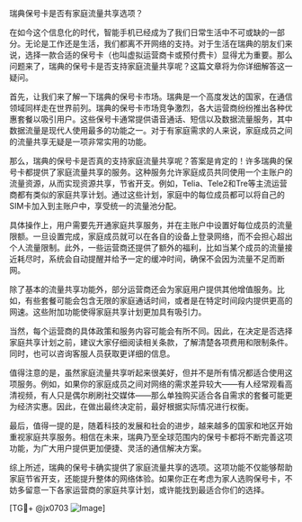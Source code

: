 瑞典保号卡是否有家庭流量共享选项？

在如今这个信息化的时代，智能手机已经成为了我们日常生活中不可或缺的一部分。无论是工作还是生活，我们都离不开网络的支持。对于生活在瑞典的朋友们来说，选择一款合适的保号卡（也叫虚拟运营商卡或预付费卡）显得尤为重要。那么问题来了，瑞典的保号卡是否支持家庭流量共享呢？这篇文章将为你详细解答这一疑问。

首先，让我们来了解一下瑞典的保号卡市场。瑞典是一个高度发达的国家，在通信领域同样走在世界前列。瑞典的保号卡市场竞争激烈，各大运营商纷纷推出各种优惠套餐以吸引用户。这些保号卡通常提供语音通话、短信以及数据流量服务，其中数据流量是现代人使用最多的功能之一。对于有家庭需求的人来说，家庭成员之间的流量共享无疑是一项非常实用的功能。

那么，瑞典的保号卡是否真的支持家庭流量共享呢？答案是肯定的！许多瑞典的保号卡都提供了家庭流量共享的服务。这种服务允许家庭成员共同使用一个主账户的流量资源，从而实现资源共享，节省开支。例如，Telia、Tele2和Tre等主流运营商都有类似的家庭共享计划。通过这些计划，家庭中的每位成员都可以将自己的SIM卡加入到主账户中，享受统一的流量池分配。

具体操作上，用户需要先开通家庭共享服务，并在主账户中设置好每位成员的流量限额。一旦设置完成，家庭成员就可以在各自的设备上登录网络，而不会担心超出个人流量限制。此外，一些运营商还提供了额外的福利，比如当某个成员的流量接近耗尽时，系统会自动提醒并给予一定的缓冲时间，确保不会因为流量不足而断网。

除了基本的流量共享功能外，部分运营商还会为家庭用户提供其他增值服务。比如，有些套餐可能会包含无限的家庭通话时间，或者是在特定时间段内提供更高的网速。这些附加功能使得家庭共享计划更加具有吸引力。

当然，每个运营商的具体政策和服务内容可能会有所不同。因此，在决定是否选择家庭共享计划之前，建议大家仔细阅读相关条款，了解清楚各项费用和限制条件。同时，也可以咨询客服人员获取更详细的信息。

值得注意的是，虽然家庭流量共享听起来很美好，但并不是所有情况都适合使用这项服务。例如，如果你的家庭成员之间对网络的需求差异较大——有人经常观看高清视频，有人只是偶尔刷刷社交媒体——那么单独购买适合各自需求的套餐可能更为经济实惠。因此，在做出最终决定前，最好根据实际情况进行权衡。

最后，值得一提的是，随着科技的发展和社会的进步，越来越多的国家和地区开始重视家庭共享服务。相信在未来，瑞典乃至全球范围内的保号卡都将不断完善这项功能，为广大用户提供更加便捷、灵活的通信解决方案。

综上所述，瑞典的保号卡确实提供了家庭流量共享的选项。这项功能不仅能够帮助家庭节省开支，还能提升整体的网络体验。如果你正在考虑为家人选购保号卡，不妨多留意一下各家运营商的家庭共享计划，或许能找到最适合你们的选择。

[TG💪+ @jx0703 ![Image](https://github.com/user-attachments/assets/dbca1d08-cadb-493c-b0ec-ad6f7a83f270)]